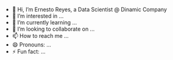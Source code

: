 - 👋 Hi, I’m Ernesto Reyes, a Data Scientist @ Dinamic Company  
- 👀 I’m interested in ...
- 🌱 I’m currently learning ...
- 💞️ I’m looking to collaborate on ...
- 📫 How to reach me ...
- 😄 Pronouns: ...
- ⚡ Fun fact: ...

<!---
ErnestoDinamic/ErnestoDinamic is a ✨ special ✨ repository because its `README.md` (this file) appears on your GitHub profile.
You can click the Preview link to take a look at your changes.
--->

